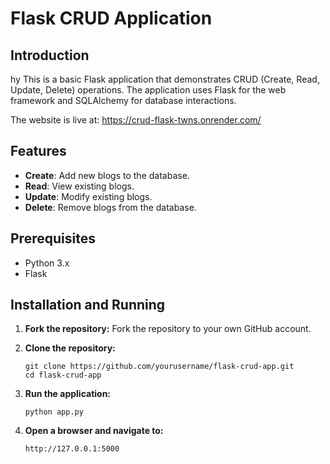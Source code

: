 # Flask CRUD Application

## Introduction

 hy  This is a basic Flask application that demonstrates CRUD (Create, Read, Update, Delete) operations. The application uses Flask for the web framework and SQLAlchemy for database interactions.

The website is live at: https://crud-flask-twns.onrender.com/

## Features

- **Create**: Add new blogs to the database.
- **Read**: View existing blogs.
- **Update**: Modify existing blogs.
- **Delete**: Remove blogs from the database.

## Prerequisites

- Python 3.x
- Flask
## Installation and Running

1. **Fork the repository:**
   Fork the repository to your own GitHub account.

2. **Clone the repository:**
    ```
    git clone https://github.com/yourusername/flask-crud-app.git
    cd flask-crud-app
    ```

3. **Run the application:**
    ```
    python app.py
    ```

4. **Open a browser and navigate to:**
    ```
    http://127.0.0.1:5000
